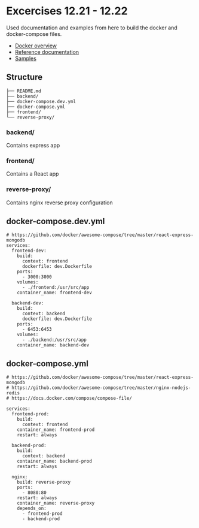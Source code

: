 # Excercises 12.21 - 12.22

Used documentation and examples from here to build the docker and docker-compose files.

- [Docker overview](https://docs.docker.com/get-started/overview/)
- [Reference documentation](https://docs.docker.com/reference/)
- [Samples](https://docs.docker.com/samples/)

## Structure

```
├── README.md
├── backend/
├── docker-compose.dev.yml
├── docker-compose.yml
├── frontend/
└── reverse-proxy/
```

### backend/

Contains express app

### frontend/

Contains a React app

### reverse-proxy/

Contains nginx reverse proxy configuration

## docker-compose.dev.yml

```
# https://github.com/docker/awesome-compose/tree/master/react-express-mongodb
services:
  frontend-dev:
    build:
      context: frontend
      dockerfile: dev.Dockerfile
    ports:
      - 3000:3000
    volumes:
      - ./frontend:/usr/src/app
    container_name: frontend-dev

  backend-dev:
    build:
      context: backend
      dockerfile: dev.Dockerfile
    ports:
      - 6453:6453
    volumes:
      - ./backend:/usr/src/app
    container_name: backend-dev
```

## docker-compose.yml

```
# https://github.com/docker/awesome-compose/tree/master/react-express-mongodb
# https://github.com/docker/awesome-compose/tree/master/nginx-nodejs-redis
# https://docs.docker.com/compose/compose-file/

services:
  frontend-prod:
    build:
      context: frontend
    container_name: frontend-prod
    restart: always

  backend-prod:
    build:
      context: backend
    container_name: backend-prod
    restart: always

  nginx:
    build: reverse-proxy
    ports:
      - 8080:80
    restart: always
    container_name: reverse-proxy
    depends_on:
      - frontend-prod
      - backend-prod
```